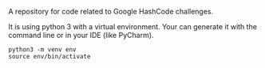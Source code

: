 A repository for code related to Google HashCode challenges.

It is using python 3 with a virtual environment. Your can generate it with the command line or in your IDE (like PyCharm).
```
python3 -m venv env
source env/bin/activate
```



